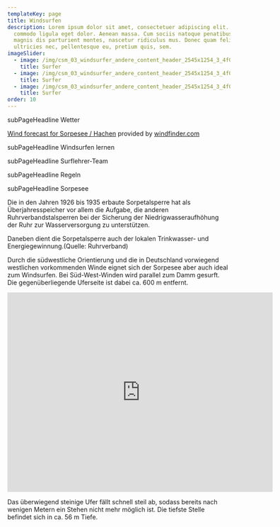```yaml
---
templateKey: page
title: Windsurfen
description: Lorem ipsum dolor sit amet, consectetuer adipiscing elit. Aenean
  commodo ligula eget dolor. Aenean massa. Cum sociis natoque penatibus et
  magnis dis parturient montes, nascetur ridiculus mus. Donec quam felis,
  ultricies nec, pellentesque eu, pretium quis, sem.
imageSlider:
  - image: /img/csm_03_windsurfer_andere_content_header_2545x1254_3_4f0319cc6b.jpg
    title: Surfer
  - image: /img/csm_03_windsurfer_andere_content_header_2545x1254_3_4f0319cc6b.jpg
    title: Surfer
  - image: /img/csm_03_windsurfer_andere_content_header_2545x1254_3_4f0319cc6b.jpg
    title: Surfer
order: 10
---
```

subPageHeadline Wetter

<script type="text/javascript" src="https://de.windfinder.com/widget/forecast/js/sorpesee_hachen?unit_wave=m&unit_rain=mm&unit_temperature=c&unit_wind=kts&days=3&show_day=1&show_waves=0"></script><noscript><a rel='nofollow' href='https://www.windfinder.com/forecast/sorpesee_hachen?utm_source=forecast&utm_medium=web&utm_campaign=homepageweather&utm_content=noscript-forecast'>Wind forecast for Sorpesee / Hachen</a> provided by <a rel='nofollow' href='https://www.windfinder.com?utm_source=forecast&utm_medium=web&utm_campaign=homepageweather&utm_content=noscript-logo'>windfinder.com</a></noscript>

subPageHeadline Windsurfen lernen

subPageHeadline Surflehrer-Team

subPageHeadline Regeln

subPageHeadline Sorpesee

Die in den Jahren 1926 bis 1935 erbaute Sorpetalsperre hat als Überjahresspeicher vor allem die Aufgabe, die anderen Ruhrverbandstalsperren bei der Sicherung der Niedrigwasseraufhöhung der Ruhr zur Wasserversorgung zu unterstützen.

Daneben dient die Sorpetalsperre auch der lokalen Trinkwasser- und Energiegewinnung.(Quelle: Ruhrverband)

Durch die südwestliche Orientierung und die in Deutschland vorwiegend westlichen vorkommenden Winde eignet sich der Sorpesee aber auch ideal zum Windsurfen. Bei Süd-West-Winden wird parallel zum Damm gesurft. Die gegenüberliegende Uferseite ist dabei ca. 600 m entfernt.

<iframe src="https://www.google.com/maps/embed?pb=!1m18!1m12!1m3!1d2446.51039983053!2d7.958427358259082!3d51.34908154165199!2m3!1f0!2f0!3f0!3m2!1i1024!2i768!4f13.1!3m3!1m2!1s0x47b95c19af97287d%3A0xab3381818de16baa!2sSurfclub%20Hachen-Sorpesee%20e.V!5e1!3m2!1sde!2sde!4v1596038656031!5m2!1sde!2sde" width="600" height="450" frameborder="0" style="border:0;" allowfullscreen="" aria-hidden="false" tabindex="0"></iframe>

Das überwiegend steinige Ufer fällt schnell steil ab, sodass bereits nach wenigen Metern ein Stehen nicht mehr möglich ist. Die tiefste Stelle befindet sich in ca. 56 m Tiefe.